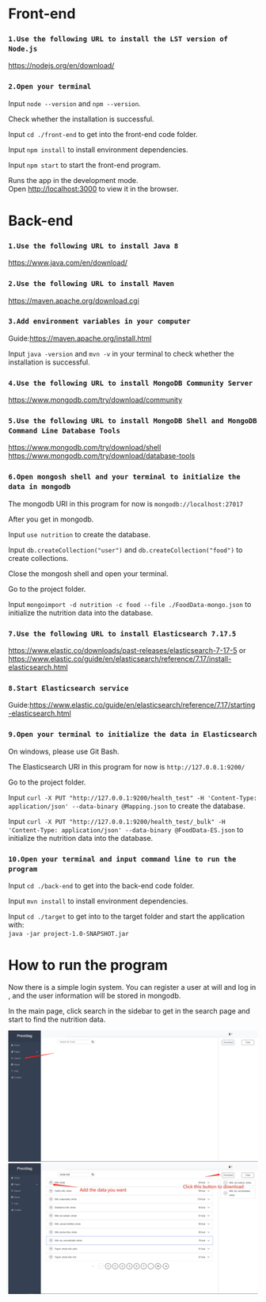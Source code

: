 # Front-end

### `1.Use the following URL to install the LST version of Node.js`

https://nodejs.org/en/download/

### `2.Open your terminal`

Input `node --version` and `npm --version`.

Check whether the installation is successful.

Input `cd ./front-end` to get into the front-end code folder.

Input `npm install` to install environment dependencies.

Input `npm start` to start the front-end program.

Runs the app in the development mode.\
Open [http://localhost:3000](http://localhost:3000) to view it in the browser.

# Back-end

### `1.Use the following URL to install Java 8`

https://www.java.com/en/download/


### `2.Use the following URL to install Maven`

https://maven.apache.org/download.cgi

### `3.Add environment variables in your computer`
Guide:https://maven.apache.org/install.html


Input `java -version` and `mvn -v` in your terminal to check whether the installation is successful.

### `4.Use the following URL to install MongoDB Community Server`
https://www.mongodb.com/try/download/community

### `5.Use the following URL to install MongoDB Shell and MongoDB Command Line Database Tools`
https://www.mongodb.com/try/download/shell \
https://www.mongodb.com/try/download/database-tools

### `6.Open mongosh shell and your terminal to initialize the data in mongodb`
The mongodb URI in this program for now is `mongodb://localhost:27017` 

After you get in mongodb.

Input `use nutrition` to create the database.

Input `db.createCollection("user")` and `db.createCollection("food")` to create collections.

Close the mongosh shell and open your terminal.

Go to the project folder. 

Input `mongoimport -d nutrition -c food --file ./FoodData-mongo.json` to initialize the nutrition data into the database.

### `7.Use the following URL to install Elasticsearch 7.17.5`
https://www.elastic.co/downloads/past-releases/elasticsearch-7-17-5
or https://www.elastic.co/guide/en/elasticsearch/reference/7.17/install-elasticsearch.html

### `8.Start Elasticsearch service`
Guide:https://www.elastic.co/guide/en/elasticsearch/reference/7.17/starting-elasticsearch.html

### `9.Open your terminal to initialize the data in Elasticsearch`
On windows, please use Git Bash.

The Elasticsearch URI in this program for now is `http://127.0.0.1:9200/` 

Go to the project folder. 

Input `curl -X PUT "http://127.0.0.1:9200/health_test" -H 'Content-Type: application/json' --data-binary @Mapping.json` to create the database.

Input `curl -X PUT "http://127.0.0.1:9200/health_test/_bulk" -H 'Content-Type: application/json' --data-binary @FoodData-ES.json` to initialize the nutrition data into the database.


### `10.Open your terminal and input command line to run the program`

Input `cd ./back-end` to get into the back-end code folder.

Input `mvn install` to install environment dependencies.

Input `cd ./target` to get into to the target folder 
and start the application with: \
`java -jar project-1.0-SNAPSHOT.jar`

# How to run the program

Now there is a simple login system. You can register a user at will and log in , and the user information will be stored in mongodb.

In the main page, click search in the sidebar to get in the search page and start to find the nutrition data.

<img src="./MainPage.png" title="Main page" alt="Main page"/>
<img src="./Search.jpg" title="Search" alt="Search"/>


